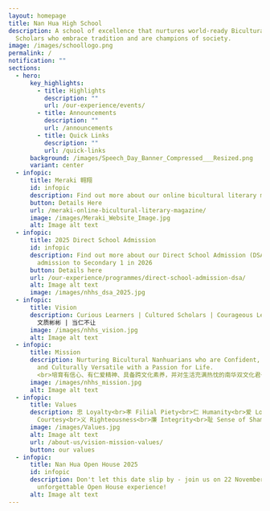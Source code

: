```yaml
---
layout: homepage
title: Nan Hua High School
description: A school of excellence that nurtures world-ready Bicultural
  Scholars who embrace tradition and are champions of society.
image: /images/schoollogo.png
permalink: /
notification: ""
sections:
  - hero:
      key_highlights:
        - title: Highlights
          description: ""
          url: /our-experience/events/
        - title: Announcements
          description: ""
          url: /announcements
        - title: Quick Links
          description: ""
          url: /quick-links
      background: /images/Speech_Day_Banner_Compressed___Resized.png
      variant: center
  - infopic:
      title: Meraki 翱翔
      id: infopic
      description: Find out more about our online bicultural literary magazine Meraki 翱翔.
      button: Details Here
      url: /meraki-online-bicultural-literary-magazine/
      image: /images/Meraki_Website_Image.jpg
      alt: Image alt text
  - infopic:
      title: 2025 Direct School Admission
      id: infopic
      description: Find out more about our Direct School Admission (DSA) Exercise for
        admission to Secondary 1 in 2026
      button: Details here
      url: /our-experience/programmes/direct-school-admission-dsa/
      alt: Image alt text
      image: /images/nhhs_dsa_2025.jpg
  - infopic:
      title: Vision
      description: Curious Learners | Cultured Scholars | Courageous Leaders<br>乐学善思 |
        文质彬彬 | 当仁不让
      image: /images/nhhs_vision.jpg
      alt: Image alt text
  - infopic:
      title: Mission
      description: Nurturing Bicultural Nanhuarians who are Confident, Compassionate
        and Culturally Versatile with a Passion for Life.
        <br>培育有信心、有仁爱精神、具备跨文化素养，并对生活充满热忱的南华双文化君子
      image: /images/nhhs_mission.jpg
      alt: Image alt text
  - infopic:
      title: Values
      description: 忠 Loyalty<br>孝 Filial Piety<br>仁 Humanity<br>爱 Love<br>礼
        Courtesy<br>义 Righteousness<br>廉 Integrity<br>耻 Sense of Shame
      image: /images/Values.jpg
      alt: Image alt text
      url: /about-us/vision-mission-values/
      button: our values
  - infopic:
      title: Nan Hua Open House 2025
      id: infopic
      description: Don't let this date slip by - join us on 22 November for an
        unforgettable Open House experience!
      alt: Image alt text
---
```

